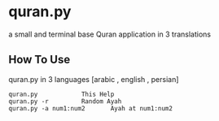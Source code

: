 
quran.py
========


a small and terminal base Quran application in 3 translations


How To Use
----------

quran.py in 3 languages [arabic , english , persian]

	quran.py			This Help
	quran.py -r			Random Ayah 
	quran.py -a num1:num2		Ayah at num1:num2


